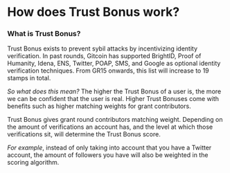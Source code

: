 # How does Trust Bonus work?

### **What is Trust Bonus?**

Trust Bonus exists to prevent sybil attacks by incentivizing identity verification. In past rounds, Gitcoin has supported BrightID, Proof of Humanity, Idena, ENS, Twitter, POAP, SMS, and Google as optional identity verification techniques. From GR15 onwards, this list will increase to 19 stamps in total.

_So what does this mean?_ The higher the Trust Bonus of a user is, the more we can be confident that the user is real. Higher Trust Bonuses come with benefits such as higher matching weights for grant contributors.

Trust Bonus gives grant round contributors matching weight. Depending on the amount of verifications an account has, and the level at which those verifications sit, will determine the Trust Bonus score.

_For example_, instead of only taking into account that you have a Twitter account, the amount of followers you have will also be weighted in the scoring algorithm.

